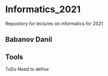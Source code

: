 # Informatics_2021

Repository for lectures on informatics for 2021

## Babanov Danil

## Tools

ToDo Need to define